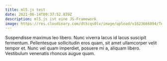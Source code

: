 ```yaml
---
title: ml5.js test
date: 2021-06-14T09:37:52.839Z
description: ml5.js ist eine JS-Framework
image: https://res.cloudinary.com/dt5cqs0lv/image/upload/v1623666894/Tutorials/tm_1_cjhlll.png
---
```

Suspendisse maximus leo libero. Nunc viverra lacus id lacus suscipit fermentum. Pellentesque sollicitudin eros quam, sit amet ullamcorper velit tempor et. Nunc vel quam imperdiet, posuere mi a, aliquam libero. Vestibulum venenatis rhoncus augue quam.